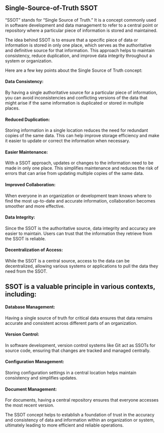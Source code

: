 ## Single-Source-of-Truth SSOT

“SSOT” stands for “Single Source of Truth.” It is a concept commonly used in software development and data management to refer to a central point or repository where a particular piece of information is stored and maintained.

The idea behind SSOT is to ensure that a specific piece of data or information is stored in only one place, which serves as the authoritative and definitive source for that information. This approach helps to maintain consistency, reduce duplication, and improve data integrity throughout a system or organization.

Here are a few key points about the Single Source of Truth concept:

#### Data Consistency: 
By having a single authoritative source for a particular piece of information, you can avoid inconsistencies and conflicting versions of the data that might arise if the same information is duplicated or stored in multiple places.

#### Reduced Duplication: 
Storing information in a single location reduces the need for redundant copies of the same data. This can help improve storage efficiency and make it easier to update or correct the information when necessary.

#### Easier Maintenance: 
With a SSOT approach, updates or changes to the information need to be made in only one place. This simplifies maintenance and reduces the risk of errors that can arise from updating multiple copies of the same data.

#### Improved Collaboration: 
When everyone in an organization or development team knows where to find the most up-to-date and accurate information, collaboration becomes smoother and more effective.

#### Data Integrity: 
Since the SSOT is the authoritative source, data integrity and accuracy are easier to maintain. Users can trust that the information they retrieve from the SSOT is reliable.

#### Decentralization of Access: 
While the SSOT is a central source, access to the data can be decentralized, allowing various systems or applications to pull the data they need from the SSOT.

## SSOT is a valuable principle in various contexts, including:

#### Database Management: 
Having a single source of truth for critical data ensures that data remains accurate and consistent across different parts of an organization.

#### Version Control: 
In software development, version control systems like Git act as SSOTs for source code, ensuring that changes are tracked and managed centrally.

#### Configuration Management: 
Storing configuration settings in a central location helps maintain consistency and simplifies updates.

#### Document Management: 
For documents, having a central repository ensures that everyone accesses the most recent version.

The SSOT concept helps to establish a foundation of trust in the accuracy and consistency of data and information within an organization or system, ultimately leading to more efficient and reliable operations.
